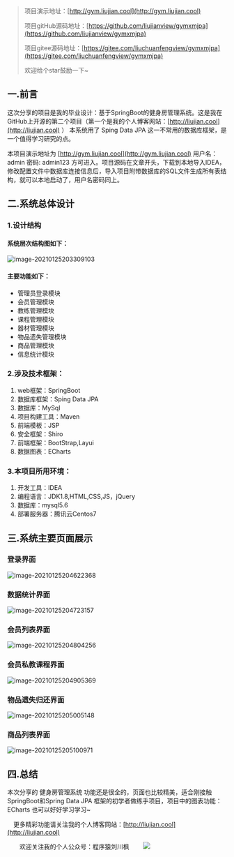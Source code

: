 > 项目演示地址：[http://gym.liujian.cool](http://gym.liujian.cool)
>
> 项目gitHub源码地址：[https://github.com/liujianview/gymxmjpa](https://github.com/liujianview/gymxmjpa)
>
> 项目gitee源码地址：[https://gitee.com/liuchuanfengview/gymxmjpa](https://gitee.com/liuchuanfengview/gymxmjpa)
>
> 欢迎给个star鼓励一下~

## 一.前言

这次分享的项目是我的毕业设计：基于SpringBoot的健身房管理系统。这是我在GitHub上开源的第二个项目（第一个是我的个人博客网站：[http://liujian.cool](http://liujian.cool) ） 本系统用了 Sping Data JPA 这一不常用的数据库框架，是一个值得学习研究的点。

本项目演示地址为 [http://gym.liujian.cool](http://gym.liujian.cool)  用户名：admin 密码: admin123  方可进入。项目源码在文章开头，下载到本地导入IDEA，修改配置文件中数据库连接信息后，导入项目附带数据库的SQL文件生成所有表结构，就可以本地启动了，用户名密码同上。

## 二.系统总体设计

### 1.设计结构

#### 系统层次结构图如下：

![image-20210125203309103](https://img-blog.csdnimg.cn/img_convert/990c3343746b222872d041334d8d1cb9.png)

#### 主要功能如下：

- 管理员登录模块
- 会员管理模块
- 教练管理模块
- 课程管理模块
- 器材管理模块
- 物品遗失管理模块
- 商品管理模块
- 信息统计模块

### 2.涉及技术框架：

1. web框架：SpringBoot
2. 数据库框架：Sping Data JPA
3. 数据库：MySql
4. 项目构建工具：Maven
5. 前端模板：JSP
6. 安全框架：Shiro
7. 前端框架：BootStrap,Layui
8. 数据图表：ECharts

### 3.本项目所用环境：

1. 开发工具：IDEA
2. 编程语言：JDK1.8,HTML,CSS,JS，jQuery
3. 数据库：mysql5.6
4. 部署服务器：腾讯云Centos7

## 三.系统主要页面展示

### 登录界面

![image-20210125204622368](https://img-blog.csdnimg.cn/img_convert/da5d76a1ede727f01502886b56ddfb38.png)

### 数据统计界面

![image-20210125204723157](https://img-blog.csdnimg.cn/img_convert/372a2ba7ebce12d48cce9088eeb054a4.png)

### 会员列表界面

![image-20210125204804256](https://img-blog.csdnimg.cn/img_convert/9d7f61a0d92d5687fc7c27f2a9370cc1.png)

### 会员私教课程界面

![image-20210125204905369](https://img-blog.csdnimg.cn/img_convert/befa00e056959117974ec2eef8681c21.png)

### 物品遗失归还界面

![image-20210125205005148](https://img-blog.csdnimg.cn/img_convert/f96c6344c6bfd7c1d2e76e39d1d33a6b.png)

### 商品列表界面

![image-20210125205100971](https://img-blog.csdnimg.cn/img_convert/bf7a74da109829fe505356369a1550fe.png)

## 四.总结

本次分享的 健身房管理系统 功能还是很全的，页面也比较精美，适合刚接触SpringBoot和Spring Data JPA 框架的初学者做练手项目，项目中的图表功能：ECharts 也可以好好学习学习~

&emsp;更多精彩功能请关注我的个人博客网站：[http://liujian.cool](http://liujian.cool)

&emsp;&emsp;欢迎关注我的个人公众号：程序猿刘川枫
&emsp;&emsp;![](https://img-blog.csdnimg.cn/img_convert/1944436507a30c7c8541bcc5e4b75969.png)
